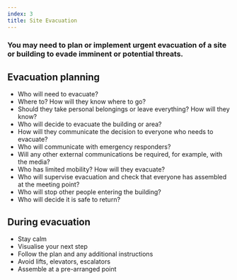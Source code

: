 ```yaml
---
index: 3
title: Site Evacuation
---
```

### You may need to plan or implement urgent evacuation of a site or building to evade imminent or potential threats.  

## Evacuation planning

* Who will need to evacuate? 
* Where to? How will they know where to go? 
* Should they take personal belongings or leave everything? How will they know? 
* Who will decide to evacuate the building or area? 
* How will they communicate the decision to everyone who needs to evacuate? 
* Who will communicate with emergency responders? 
* Will any other external communications be required, for example, with the media? 
* Who has limited mobility? How will they evacuate? 
* Who will supervise evacuation and check that everyone has assembled at the meeting point?  
* Who will stop other people entering the building? 
* Who will decide it is safe to return? 

## During evacuation

* Stay calm 
* Visualise your next step
* Follow the plan and any additional instructions
* Avoid lifts, elevators, escalators
* Assemble at a pre-arranged point